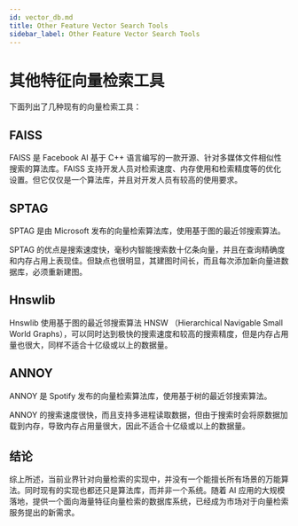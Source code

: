 ```yaml
---
id: vector_db.md
title: Other Feature Vector Search Tools
sidebar_label: Other Feature Vector Search Tools
---
```


# 其他特征向量检索工具

下面列出了几种现有的向量检索工具：

## FAISS

FAISS 是 Facebook AI 基于 C++ 语言编写的一款开源、针对多媒体文件相似性搜索的算法库。FAISS 支持开发人员对检索速度、内存使用和检索精度等的优化设置。但它仅仅是一个算法库，并且对开发人员有较高的使用要求。

## SPTAG

SPTAG 是由 Microsoft 发布的向量检索算法库，使用基于图的最近邻搜索算法。

SPTAG 的优点是搜索速度快，毫秒内智能搜索数十亿条向量，并且在查询精确度和内存占用上表现佳。但缺点也很明显，其建图时间长，而且每次添加新向量进数据库，必须重新建图。

## Hnswlib

Hnswlib 使用基于图的最近邻搜索算法 HNSW （Hierarchical Navigable Small World Graphs），可以同时达到极快的搜索速度和较高的搜索精度，但是内存占用量也很大，同样不适合十亿级或以上的数据量。

## ANNOY

ANNOY 是 Spotify 发布的向量检索算法库，使用基于树的最近邻搜索算法。

ANNOY 的搜索速度很快，而且支持多进程读取数据，但由于搜索时会将原数据加载到内存，导致内存占用量很大，因此不适合十亿级或以上的数据量。

## 结论

综上所述，当前业界针对向量检索的实现中，并没有一个能擅长所有场景的万能算法。同时现有的实现也都还只是算法库，而并非一个系统。随着 AI 应用的大规模落地，提供一个面向海量特征向量检索的数据库系统，已经成为市场对于向量检索服务提出的新需求。
